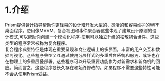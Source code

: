 # 1.介绍 #
Prism提供设计指导帮助你更轻易的设计和开发大型的、灵活的和容易维护的WPF桌面程序。使用像MVVM、复合视图和事件聚合器这些体现了建筑设计原则的设计模式,可以帮助你创建一个模块化程序-使用可以独立升级的松散耦合组件。这些类型的程序常常被称为复合程序。  
复合程序典型特征是体现在重要呈现和商业逻辑上的多界面，丰富的用户交互和数据可视化。这些程序典型交互通过使用分层样式的多重后台系统和服务，或许也存在物理上的多重层叠部署。这些程序可以升级重要功能作为对新需求和新商机的回应。简而言之，这些程序是长久存在和始终修改的。如果程序不需要这些特性可能不会从使用Prism受益。

